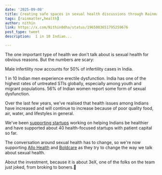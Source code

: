 ```yaml
---
date: '2025-09-08'
title: Creating safe spaces in sexual health discussions through Rainmatter
tags: [rainmatter,health]
author: nithin
link: https://x.com/Nithin0dha/status/1965003651795259676
post_type: tweet
description:  1 in 10 Indian...

---
```

The one important type of health we don't talk about is sexual health for obvious reasons. But the numbers are scary:

Male infertility now accounts for 50% of infertility cases in India.

1 in 10 Indian men experience erectile dysfunction.
India has one of the highest rates of untreated STIs globally, especially among youth and migrant populations.
56% of Indian women report some form of sexual dysfunction.

Over the last few years, we've realised that health issues among Indians have increased and will continue to increase because of poor quality food, air, water, and lifestyles in general.

We've been [supporting startups](https://zerodha.com/z-connect/rainmatter/investing-in-better-conversations-around-sexual-health) working on helping Indians be healthier and have supported about 40 health-focused startups with patient capital so far.

The conversation around sexual health has to change, so we're now supporting [Allo Health](https://x.com/allohealth_care) and [Boldcare](https://x.com/getboldcare) as they try to change the way we talk about sexual health.

About the investment, because it is about 3eX, one of the folks on the team just joked, from broking to boners.🥶
